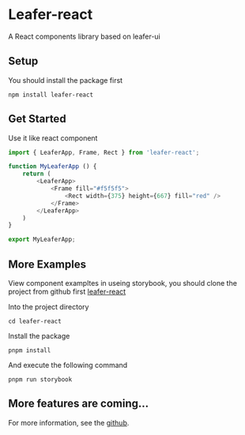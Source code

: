 # Leafer-react
A React components library based on leafer-ui

## Setup
You should install the package first
```
npm install leafer-react
```

## Get Started
Use it like react component
```javascript
import { LeaferApp, Frame, Rect } from 'leafer-react';

function MyLeaferApp () {
    return (
        <LeaferApp>
            <Frame fill="#f5f5f5">
                <Rect width={375} height={667} fill="red" />
            </Frame>
        </LeaferApp>
    )
}

export MyLeaferApp;
```

## More Examples
View component exampltes in useing storybook, you should clone the project from github first [leafer-react](https://github.com/Dolashink/leafer-react)

Into the project directory

```
cd leafer-react
```
Install the package
```
pnpm install
```
And execute the following command
```
pnpm run storybook
```

## More features are coming...

For more information, see the [github](https://github.com/Dolashink/leafer-react).
